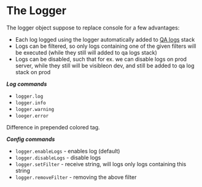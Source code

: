# The Logger

The logger object suppose to replace console for a few advantages:

 * Each log logged using the logger automatically added to [QA logs](https://github.com/ColorElephantHQ/liveright-frontend/blob/master/src/wiki/qa.md) stack
 * Logs can be filtered, so only logs containing one of the given filters will be executed (while they still will added to qa logs stack)
 * Logs can be disabled, such that for ex. we can disable logs on prod server, while they still will be visibleon dev, and still be added to qa log stack on prod
 
***Log commands***
 * `logger.log`
 * `logger.info`
 * `logger.warning`
 * `looger.error`  
 
 Difference in prepended colored tag.
 
***Config commands***
 * `logger.enableLogs` - enables log (default)
 * `logger.disableLogs` - disable logs
 * `logger.setFilter` - receive string, will logs only logs containing this string
 * `logger.removeFilter` -  removing the above filter
